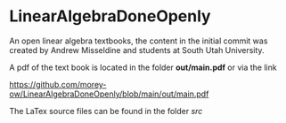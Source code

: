 # LinearAlgebraDoneOpenly
An open linear algebra textbooks, the content in the initial commit was created by Andrew Misseldine and students at South Utah University.


A pdf of the text book is located in the folder **out/main.pdf** or via the link

https://github.com/morey-ow/LinearAlgebraDoneOpenly/blob/main/out/main.pdf

The LaTex source files can be found in the folder *src*
